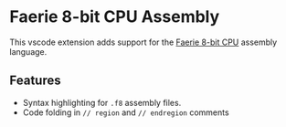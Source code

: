 # Faerie 8-bit CPU Assembly
This vscode extension adds support for the [Faerie 8-bit CPU](https://github.com/robotman2412/faerie-cpu) assembly language.

## Features
- Syntax highlighting for `.f8` assembly files.
- Code folding in `// region` and `// endregion` comments


